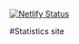 [![Netlify Status](https://api.netlify.com/api/v1/badges/2ae23d33-ba40-4157-a837-e5aed7b20311/deploy-status)](https://app.netlify.com/sites/boxing-world/deploys)

#Statistics site

